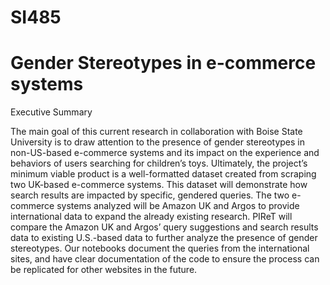 # SI485
# Gender Stereotypes in e-commerce systems

Executive Summary

The main goal of this current research in collaboration with Boise State University is to draw attention to the presence of gender stereotypes in non-US-based e-commerce systems and its impact on the experience and behaviors of users searching for children’s toys.
 Ultimately, the project’s minimum viable product is a well-formatted dataset created from scraping two UK-based e-commerce systems. This dataset will demonstrate how search results are impacted by specific, gendered queries. The two e-commerce systems analyzed will be Amazon UK and Argos to provide international data to expand the already existing research.
PIReT will compare the Amazon UK and Argos’ query suggestions and search results data to existing U.S.-based data to further analyze the presence of gender stereotypes. Our notebooks document the queries from the international sites, and have clear documentation of the code to ensure the process can be replicated for other websites in the future.
